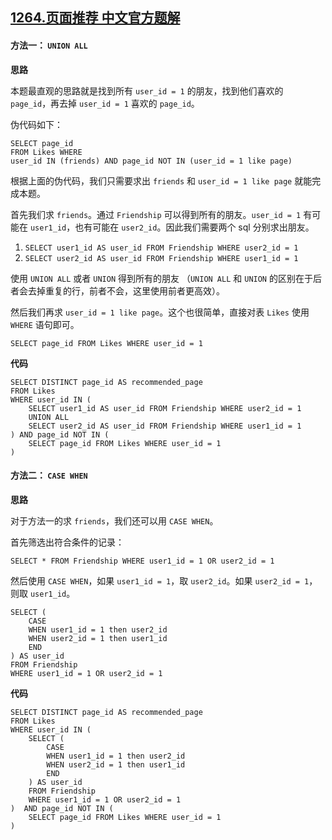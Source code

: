 ## [1264.页面推荐 中文官方题解](https://leetcode.cn/problems/page-recommendations/solutions/100000/ye-mian-tui-jian-by-leetcode-solution)

#### 方法一： `UNION ALL`

**思路**

本题最直观的思路就是找到所有 `user_id = 1` 的朋友，找到他们喜欢的 `page_id`，再去掉 `user_id = 1` 喜欢的 `page_id`。

伪代码如下：
```
SELECT page_id 
FROM Likes WHERE
user_id IN (friends) AND page_id NOT IN (user_id = 1 like page)
```

根据上面的伪代码，我们只需要求出 `friends` 和 `user_id = 1 like page` 就能完成本题。

首先我们求 `friends`。通过 `Friendship` 可以得到所有的朋友。`user_id = 1` 有可能在 `user1_id`，也有可能在 `user2_id`。因此我们需要两个 sql 分别求出朋友。
1. `SELECT user1_id AS user_id FROM Friendship WHERE user2_id = 1`
2. `SELECT user2_id AS user_id FROM Friendship WHERE user1_id = 1`

使用 `UNION ALL` 或者 `UNION` 得到所有的朋友 （`UNION ALL` 和 `UNION` 的区别在于后者会去掉重复的行，前者不会，这里使用前者更高效）。

然后我们再求 `user_id = 1 like page`。这个也很简单，直接对表 `Likes` 使用 `WHERE` 语句即可。

```
SELECT page_id FROM Likes WHERE user_id = 1
```

**代码**

```mysql [sol1-MySQL]
SELECT DISTINCT page_id AS recommended_page
FROM Likes
WHERE user_id IN (
    SELECT user1_id AS user_id FROM Friendship WHERE user2_id = 1
    UNION ALL
    SELECT user2_id AS user_id FROM Friendship WHERE user1_id = 1
) AND page_id NOT IN (
    SELECT page_id FROM Likes WHERE user_id = 1
)
```

#### 方法二： `CASE WHEN`

**思路**

对于方法一的求 `friends`，我们还可以用 `CASE WHEN`。

首先筛选出符合条件的记录：

```mysql
SELECT * FROM Friendship WHERE user1_id = 1 OR user2_id = 1
```

然后使用 `CASE WHEN`，如果 `user1_id = 1`，取 `user2_id`。如果 `user2_id = 1`，则取 `user1_id`。

```mysql
SELECT (
    CASE
    WHEN user1_id = 1 then user2_id
    WHEN user2_id = 1 then user1_id
    END
) AS user_id
FROM Friendship
WHERE user1_id = 1 OR user2_id = 1
```

**代码**

```mysql [sol2-MySQL]
SELECT DISTINCT page_id AS recommended_page
FROM Likes
WHERE user_id IN (
    SELECT (
        CASE
        WHEN user1_id = 1 then user2_id
        WHEN user2_id = 1 then user1_id
        END
    ) AS user_id
    FROM Friendship
    WHERE user1_id = 1 OR user2_id = 1
)  AND page_id NOT IN (
    SELECT page_id FROM Likes WHERE user_id = 1
)
```